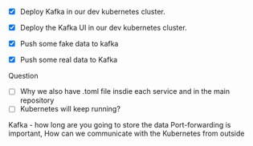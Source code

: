 

- [x] Deploy Kafka in our dev kubernetes cluster.
- [x] Deploy the Kafka UI in our dev kubernetes cluster.
- [x] Push some fake data to kafka

- [x] Push some real data to Kafka

Question
- [ ] Why we also have .toml file insdie each service and in the main repository
- [ ] Kubernetes will keep running?

Kafka - how long are you going to store the data
Port-forwarding is important, How can we communicate with the Kubernetes from outside